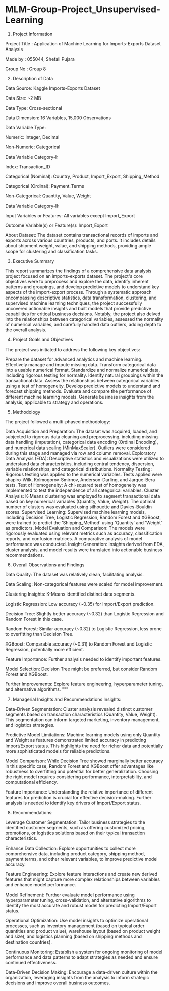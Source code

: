 # MLM-Group-Project_Unsupervised-Learning
1. Project Information


Project Title : Application of Machine Learning for Imports-Exports Dataset Analysis

Made by : 055044, Shefali Pujara 

Group No : Group 8

2. Description of Data


Data Source: Kaggle Imports-Exports Dataset


Data Size: ~2 MB


Data Type: Cross-sectional


Data Dimension: 16 Variables, 15,000 Observations


Data Variable Type:


Numeric: Integer, Decimal


Non-Numeric: Categorical


Data Variable Category-I:


Index: Transaction_ID


Categorical (Nominal): Country, Product, Import_Export, Shipping_Method


Categorical (Ordinal): Payment_Terms


Non-Categorical: Quantity, Value, Weight


Data Variable Category-II:


Input Variables or Features: All variables except Import_Export


Outcome Variable(s) or Feature(s): Import_Export


About Dataset: The dataset contains transactional records of imports and exports across various countries, products, and ports. It includes details about shipment weight, value, and shipping methods, providing ample scope for clustering and classification tasks.



3. Executive Summary

This report summarizes the findings of a comprehensive data analysis project focused on an imports-exports dataset. The project's core objectives were to preprocess and explore the data, identify inherent patterns and groupings, and develop predictive models to understand key aspects of the import-export process. Through a systematic approach encompassing descriptive statistics, data transformation, clustering, and supervised machine learning techniques, the project successfully uncovered actionable insights and built models that provide predictive capabilities for critical business decisions. Notably, the project also delved into the relationships between categorical variables, assessed the normality of numerical variables, and carefully handled data outliers, adding depth to the overall analysis.

4. Project Goals and Objectives

The project was initiated to address the following key objectives:

Prepare the dataset for advanced analytics and machine learning.
Effectively manage and impute missing data.
Transform categorical data into a usable numerical format.
Standardize and normalize numerical data, including rigorous testing for normality.
Identify natural groupings within the transactional data.
Assess the relationships between categorical variables using a test of homogeneity.
Develop predictive models to understand and forecast shipping methods.
Evaluate and compare the performance of different machine learning models.
Generate business insights from the analysis, applicable to strategy and operations.

 5. Methodology

The project followed a multi-phased methodology:

Data Acquisition and Preparation: The dataset was acquired, loaded, and subjected to rigorous data cleaning and preprocessing, including missing data handling (imputation), categorical data encoding (Ordinal Encoding), and numerical data scaling (MinMaxScaler). Outliers were considered during this stage and managed via row and column removal.
Exploratory Data Analysis (EDA): Descriptive statistics and visualizations were utilized to understand data characteristics, including central tendency, dispersion, variable relationships, and categorical distributions.
Normality Testing: Rigorous testing was applied to the numerical variables. Tests applied were shapiro-Wilk, Kolmogorov-Smirnov, Anderson-Darling, and Jarque-Bera tests.
Test of Homogeneity: A chi-squared test of homogeneity was implemented to test the independence of all categorical variables.
Cluster Analysis: K-Means clustering was employed to segment transactional data based on key numerical variables (Quantity, Value, Weight). The optimal number of clusters was evaluated using silhouette and Davies-Bouldin scores.
Supervised Learning: Supervised machine learning models, including Decision Tree, Logistic Regression, Random Forest and XGBoost, were trained to predict the 'Shipping_Method' using 'Quantity' and 'Weight' as predictors.
Model Evaluation and Comparison: The models were rigorously evaluated using relevant metrics such as accuracy, classification reports, and confusion matrices. A comparative analysis of model performance was conducted.
Insight Generation: Insights derived from EDA, cluster analysis, and model results were translated into actionable business recommendations.


6. Overall Observations and Findings

Data Quality: The dataset was relatively clean, facilitating analysis.

Data Scaling: Non-categorical features were scaled for model improvement.

Clustering Insights: K-Means identified distinct data segments.

Logistic Regression: Low accuracy (~0.35) for Import/Export prediction.

Decision Tree: Slightly better accuracy (~0.32) than Logistic Regression and Random Forest in this case.

Random Forest: Similar accuracy (~0.32) to Logistic Regression, less prone to overfitting than Decision Tree.

XGBoost: Comparable accuracy (~0.31) to Random Forest and Logistic Regression, potentially more efficient.

Feature Importance: Further analysis needed to identify important features.

Model Selection: Decision Tree might be preferred, but consider Random Forest and XGBoost.

Further Improvements: Explore feature engineering, hyperparameter tuning, and alternative algorithms. """


7. Managerial Insights and Recommendations
Insights:


Data-Driven Segmentation: Cluster analysis revealed distinct customer segments based on transaction characteristics (Quantity, Value, Weight). This segmentation can inform targeted marketing, inventory management, and logistics strategies.

Predictive Model Limitations: Machine learning models using only Quantity and Weight as features demonstrated limited accuracy in predicting Import/Export status. This highlights the need for richer data and potentially more sophisticated models for reliable predictions.

Model Comparison: While Decision Tree showed marginally better accuracy in this specific case, Random Forest and XGBoost offer advantages like robustness to overfitting and potential for better generalization. Choosing the right model requires considering performance, interpretability, and computational efficiency.

Feature Importance: Understanding the relative importance of different features for prediction is crucial for effective decision-making. Further analysis is needed to identify key drivers of Import/Export status.


8. Recommendations:

Leverage Customer Segmentation: Tailor business strategies to the identified customer segments, such as offering customized pricing, promotions, or logistics solutions based on their typical transaction characteristics.

Enhance Data Collection: Explore opportunities to collect more comprehensive data, including product category, shipping method, payment terms, and other relevant variables, to improve predictive model accuracy.

Feature Engineering: Explore feature interactions and create new derived features that might capture more complex relationships between variables and enhance model performance.

Model Refinement: Further evaluate model performance using hyperparameter tuning, cross-validation, and alternative algorithms to identify the most accurate and robust model for predicting Import/Export status.

Operational Optimization: Use model insights to optimize operational processes, such as inventory management (based on typical order quantities and product value), warehouse layout (based on product weight and size), and logistics planning (based on shipping methods and destination countries).

Continuous Monitoring: Establish a system for ongoing monitoring of model performance and data patterns to adapt strategies as needed and ensure continued effectiveness.

Data-Driven Decision Making: Encourage a data-driven culture within the organization, leveraging insights from the analysis to inform strategic decisions and improve overall business outcomes.

